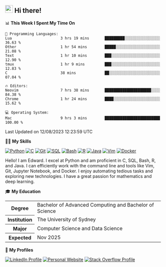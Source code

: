 ## <a href="#"><img src="https://media.giphy.com/media/hvRJCLFzcasrR4ia7z/giphy.gif" width="25px" height="25px"></a> Hi there!

<!--START_SECTION:waka-->
📊 **This Week I Spent My Time On** 

```text
💬 Programming Languages: 
Lua                      3 hrs 19 mins       █████████░░░░░░░░░░░░░░░░   36.63 % 
Other                    1 hr 54 mins        █████░░░░░░░░░░░░░░░░░░░░   21.08 % 
Text                     1 hr 10 mins        ███░░░░░░░░░░░░░░░░░░░░░░   12.90 % 
tmux                     1 hr 9 mins         ███░░░░░░░░░░░░░░░░░░░░░░   12.83 % 
C                        38 mins             ██░░░░░░░░░░░░░░░░░░░░░░░   07.04 % 

🔥 Editors: 
Neovim                   7 hrs 38 mins       █████████████████████░░░░   84.38 % 
Chrome                   1 hr 24 mins        ████░░░░░░░░░░░░░░░░░░░░░   15.62 % 

💻 Operating System: 
Mac                      9 hrs 3 mins        █████████████████████████   100.00 % 
```


 Last Updated on 12/08/2023 12:23:59 UTC
<!--END_SECTION:waka-->

💪🏻 **My Skills**

[![Python](https://img.shields.io/badge/-Python-yellow?style=flat-square&logo=Python)](#)
[![C     ](https://img.shields.io/badge/-C-blue?style=flat-square&logo=C)](#)
[![Git   ](https://img.shields.io/badge/-Git-grey?style=flat-square&logo=Git)](#)
[![SQL   ](https://img.shields.io/badge/-SQL-grey?style=flat-square&logo=SQLite)](#)
[![Bash  ](https://img.shields.io/badge/-Bash-grey?style=flat-square&logo=GNU-Bash)](#)
[![R     ](https://img.shields.io/badge/-R-grey?style=flat-square&logo=R)](#)
[![Java  ](https://img.shields.io/badge/-Java-grey?style=flat-square&logo=OpenJDK)](#)
[![Vim   ](https://img.shields.io/badge/-Vim-grey?style=flat-square&logo=Vim)](#)
[![Docker](https://img.shields.io/badge/-Docker-grey?style=flat-square&logo=Docker)](#)

Hello! I am Edward. I excel at Python and am proficient in C, SQL, Bash, R, and
Java. I can efficiently work with the command line and tools like Vim, Git,
Jupyter Notebook, and Docker. I enjoy automating tedious tasks and exploring new
technologies. I have a great passion for mathematics and deep learning.

🎓 **My Education**

<table>
<tr>
    <th>Degree</th>
    <td>Bachelor of Advanced Computing and Bachelor of Science</td>
</tr>
<tr>
    <th>Institution</th>
    <td>The University of Sydney</td>
</tr>
<tr>
    <th>Major</th>
    <td>Computer Science and Data Science</td>
</tr>
<tr>
    <th>Expected</th>
    <td>Nov 2025</td>
</tr>
</table>

🔗 **My Profiles**

[![LinkedIn Profile](https://img.shields.io/badge/-LinkedIn-blue?style=social&logo=LinkedIn)](https://www.linkedin.com/in/edward-ji)
[![Personal Website](https://img.shields.io/badge/-Personal%20Website-blue?style=social&logo=Bootstrap)](https://edwardji.dev)
[![Stack Overflow Profile](https://img.shields.io/badge/-Stack%20Overflow-blue?style=social&logo=StackOverflow)](https://stackoverflow.com/users/11658924)
